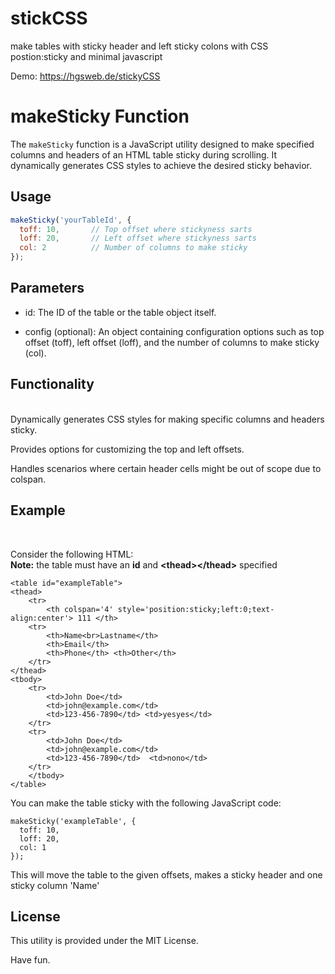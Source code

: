 # stickCSS
make tables with sticky header and left sticky colons with CSS postion:sticky and minimal javascript  

Demo: https://hgsweb.de/stickyCSS


# makeSticky Function

The `makeSticky` function is a JavaScript utility designed to make specified columns and headers of an HTML table sticky during scrolling. It dynamically generates CSS styles to achieve the desired sticky behavior.

## Usage

```javascript
makeSticky('yourTableId', {
  toff: 10,       // Top offset where stickyness sarts
  loff: 20,       // Left offset where stickyness sarts
  col: 2          // Number of columns to make sticky
});
```
## Parameters

- id: 
The ID of the table or the table object itself.

- config (optional):
An object containing configuration options such as top offset (toff), left offset (loff), and the number of columns to make sticky (col).  

## Functionality   
<br>  
Dynamically generates CSS styles for making specific columns and headers sticky.  

Provides options for customizing the top and left offsets.  

Handles scenarios where certain header cells might be out of scope due to colspan.  


## Example  
<br> 
  
Consider the following HTML:  
**Note:** the table must have an **id** and **&lt;thead>&lt;/thead>** specified

```
<table id="exampleTable">
<thead>
    <tr>
        <th colspan='4' style='position:sticky;left:0;text-align:center'> 111 </th> 
    <tr>
        <th>Name<br>Lastname</th>
        <th>Email</th>
        <th>Phone</th> <th>Other</th>
    </tr>
</thead>
<tbody>
    <tr>
        <td>John Doe</td>
        <td>john@example.com</td>
        <td>123-456-7890</td> <td>yesyes</td>
    </tr>
    <tr>
        <td>John Doe</td>
        <td>john@example.com</td>
        <td>123-456-7890</td>  <td>nono</td>
    </tr>
    </tbody>
</table>
``` 
You can make the table sticky with the following JavaScript code:
```
makeSticky('exampleTable', {
  toff: 10,
  loff: 20,
  col: 1
});
```  
  

This will move the table to the given offsets, makes a sticky header and one sticky column 'Name' 


## License
This utility is provided under the MIT License.

Have fun.
